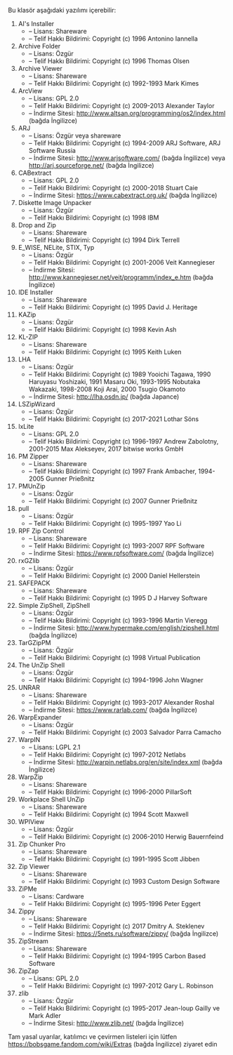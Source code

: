Bu klasör aşağıdaki yazılımı içerebilir:

1. AI's Installer
   - – Lisans: Shareware
   - – Telif Hakkı Bildirimi: Copyright (c) 1996 Antonino Iannella
2. Archive Folder
   - – Lisans: Özgür
   - – Telif Hakkı Bildirimi: Copyright (c) 1996 Thomas Olsen
3. Archive Viewer
   - – Lisans: Shareware
   - – Telif Hakkı Bildirimi: Copyright (c) 1992-1993 Mark Kimes
4. ArcView
   - – Lisans: GPL 2.0
   - – Telif Hakkı Bildirimi: Copyright (c) 2009-2013 Alexander Taylor
   - – İndirme Sitesi: http://www.altsan.org/programming/os2/index.html (bağda İngilizce)
5. ARJ
   - – Lisans: Özgür veya shareware
   - – Telif Hakkı Bildirimi: Copyright (c) 1994-2009 ARJ Software, ARJ Software Russia
   - – İndirme Sitesi: http://www.arjsoftware.com/ (bağda İngilizce) veya http://arj.sourceforge.net/ (bağda İngilizce)
6. CABextract
   - – Lisans: GPL 2.0
   - – Telif Hakkı Bildirimi: Copyright (c) 2000-2018 Stuart Caie
   - – İndirme Sitesi: https://www.cabextract.org.uk/ (bağda İngilizce)
7. Diskette Image Unpacker
   - – Lisans: Özgür
   - – Telif Hakkı Bildirimi: Copyright (c) 1998 IBM
8. Drop and Zip
   - – Lisans: Shareware
   - – Telif Hakkı Bildirimi: Copyright (c) 1994 Dirk Terrell
9. E_WISE, NELite, STIX, Typ
   - – Lisans: Özgür
   - – Telif Hakkı Bildirimi: Copyright (c) 2001-2006 Veit Kannegieser
   - – İndirme Sitesi: http://www.kannegieser.net/veit/programm/index_e.htm (bağda İngilizce)
10. IDE Installer
    - – Lisans: Shareware
    - – Telif Hakkı Bildirimi: Copyright (c) 1995 David J. Heritage
11. KAZip
    - – Lisans: Özgür
    - – Telif Hakkı Bildirimi: Copyright (c) 1998 Kevin Ash
11. KL-ZIP
    - – Lisans: Shareware
    - – Telif Hakkı Bildirimi: Copyright (c) 1995 Keith Luken
12. LHA
    - – Lisans: Özgür
    - – Telif Hakkı Bildirimi: Copyright (c) 1989 Yooichi Tagawa, 1990 Haruyasu Yoshizaki, 1991 Masaru Oki, 1993-1995 Nobutaka Wakazaki, 1998-2008 Koji Arai, 2000 Tsugio Okamoto
    - – İndirme Sitesi: http://lha.osdn.jp/ (bağda Japance)
13. LSZipWizard
    - – Lisans: Özgür
    - – Telif Hakkı Bildirimi: Copyright (c) 2017-2021 Lothar Söns
14. lxLite
    - – Lisans: GPL 2.0
    - – Telif Hakkı Bildirimi: Copyright (c) 1996-1997 Andrew Zabolotny, 2001-2015 Max Alekseyev, 2017 bitwise works GmbH
15. PM Zipper
    - – Lisans: Shareware
    - – Telif Hakkı Bildirimi: Copyright (c) 1997 Frank Ambacher, 1994-2005 Gunner Prießnitz
16. PMUnZip
    - – Lisans: Özgür
    - – Telif Hakkı Bildirimi: Copyright (c) 2007 Gunner Prießnitz
17. pull
    - – Lisans: Özgür
    - – Telif Hakkı Bildirimi: Copyright (c) 1995-1997 Yao Li
18. RPF Zip Control
    - – Lisans: Shareware
    - – Telif Hakkı Bildirimi: Copyright (c) 1993-2007 RPF Software
    - – İndirme Sitesi: https://www.rpfsoftware.com/ (bağda İngilizce)
19. rxGZlib
    - – Lisans: Özgür
    - – Telif Hakkı Bildirimi: Copyright (c) 2000 Daniel Hellerstein
20. SAFEPACK
    - – Lisans: Shareware
    - – Telif Hakkı Bildirimi: Copyright (c) 1995 D J Harvey Software
21. Simple ZipShell, ZipShell
    - – Lisans: Özgür
    - – Telif Hakkı Bildirimi: Copyright (c) 1993-1996 Martin Vieregg
    - – İndirme Sitesi: http://www.hypermake.com/english/zipshell.html (bağda İngilizce)
22. TarGZipPM
    - – Lisans: Özgür
    - – Telif Hakkı Bildirimi: Copyright (c) 1998 Virtual Publication
23. The UnZip Shell
    - – Lisans: Özgür
    - – Telif Hakkı Bildirimi: Copyright (c) 1994-1996 John Wagner
24. UNRAR
    - – Lisans: Shareware
    - – Telif Hakkı Bildirimi: Copyright (c) 1993-2017 Alexander Roshal
    - – İndirme Sitesi: https://www.rarlab.com/ (bağda İngilizce)
25. WarpExpander
    - – Lisans: Özgür
    - – Telif Hakkı Bildirimi: Copyright (c) 2003 Salvador Parra Camacho
26. WarpIN
    - – Lisans: LGPL 2.1
    - – Telif Hakkı Bildirimi: Copyright (c) 1997-2012 Netlabs
    - – İndirme Sitesi: http://warpin.netlabs.org/en/site/index.xml (bağda İngilizce)
27. WarpZip
    - – Lisans: Shareware
    - – Telif Hakkı Bildirimi: Copyright (c) 1996-2000 PillarSoft
28. Workplace Shell UnZip
    - – Lisans: Shareware
    - – Telif Hakkı Bildirimi: Copyright (c) 1994 Scott Maxwell
29. WPIView
    - – Lisans: Özgür
    - – Telif Hakkı Bildirimi: Copyright (c) 2006-2010 Herwig Bauernfeind
30. Zip Chunker Pro
    - – Lisans: Shareware
    - – Telif Hakkı Bildirimi: Copyright (c) 1991-1995 Scott Jibben
31. Zip Viewer
    - – Lisans: Shareware
    - – Telif Hakkı Bildirimi: Copyright (c) 1993 Custom Design Software
32. ZiPMe
    - – Lisans: Cardware
    - – Telif Hakkı Bildirimi: Copyright (c) 1995-1996 Peter Eggert
33. Zippy
    - – Lisans: Shareware
    - – Telif Hakkı Bildirimi: Copyright (c) 2017 Dmitry A. Steklenev
    - – İndirme Sitesi: https://5nets.ru/software/zippy/ (bağda İngilizce)
34. ZipStream
    - – Lisans: Shareware
    - – Telif Hakkı Bildirimi: Copyright (c) 1994-1995 Carbon Based Software
35. ZipZap
    - – Lisans: GPL 2.0
    - – Telif Hakkı Bildirimi: Copyright (c) 1997-2012 Gary L. Robinson
36. zlib
    - – Lisans: Özgür
    - – Telif Hakkı Bildirimi: Copyright (c) 1995-2017 Jean-loup Gailly ve Mark Adler
    - – İndirme Sitesi: http://www.zlib.net/ (bağda İngilizce)

Tam yasal uyarılar, katılımcı ve çevirmen listeleri için lütfen https://bobsgame.fandom.com/wiki/Extras (bağda İngilizce) ziyaret edin
